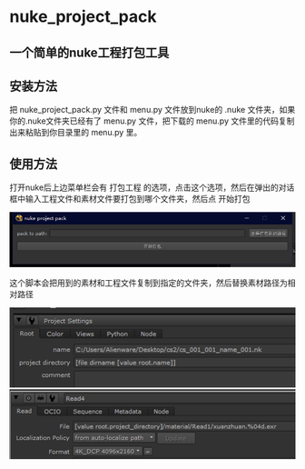 # nuke_project_pack
## 一个简单的nuke工程打包工具


## 安装方法

把 nuke_project_pack.py 文件和 menu.py 文件放到nuke的 .nuke 文件夹，如果你的.nuke文件夹已经有了 menu.py 文件，把下载的 menu.py 文件里的代码复制出来粘贴到你目录里的 menu.py 里。



## 使用方法

打开nuke后上边菜单栏会有 打包工程 的选项，点击这个选项，然后在弹出的对话框中输入工程文件和素材文件要打包到哪个文件夹，然后点 开始打包

![截图20210625115859](screenshot/截图20210625115859.png)


这个脚本会把用到的素材和工程文件复制到指定的文件夹，然后替换素材路径为相对路径

![截图20210625120041](screenshot/截图20210625120041.png)
![截图20210625120101](screenshot/截图20210625120101.png)

